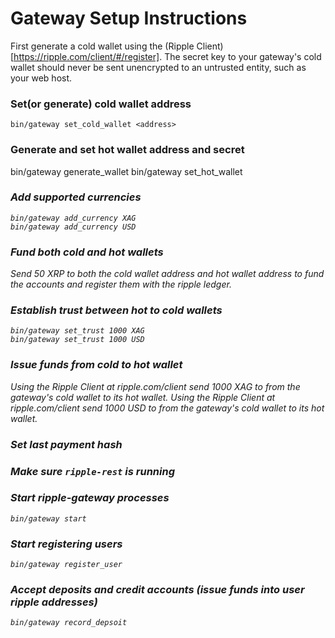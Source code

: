 # Gateway Setup Instructions #

First generate a cold wallet using the (Ripple Client)[https://ripple.com/client/#/register]. The secret key to your gateway's cold wallet should never be sent unencrypted to an untrusted entity, such as your web host.

### Set(or generate) cold wallet address

    bin/gateway set_cold_wallet <address>

    
### Generate and set hot wallet address and secret

   bin/gateway generate_wallet
   bin/gateway set_hot_wallet <address> <secret>


### Add supported currencies

    bin/gateway add_currency XAG
    bin/gateway add_currency USD
  
  
  
### Fund both cold and hot wallets

  Send 50 XRP to both the cold wallet address and hot wallet address to fund the accounts and register them with the ripple ledger.

### Establish trust between hot to cold wallets

    bin/gateway set_trust 1000 XAG
    bin/gateway set_trust 1000 USD


### Issue funds from cold to hot wallet

Using the Ripple Client at ripple.com/client send 1000 XAG to from the gateway's cold wallet to its hot wallet.
Using the Ripple Client at ripple.com/client send 1000 USD to from the gateway's cold wallet to its hot wallet.

### Set last payment hash
### Make sure `ripple-rest` is running
### Start ripple-gateway processes

    bin/gateway start


### Start registering users

    bin/gateway register_user


### Accept deposits and credit accounts (issue funds into user ripple addresses)

    bin/gateway record_depsoit


